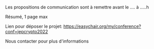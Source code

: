 
Les propositions de communication sont à remettre avant le …. à …..h

Résumé, 1 page max

Lien pour déposer le projet: https://easychair.org/my/conference?conf=jepcrypto2022

Nous contacter pour plus d'informations


